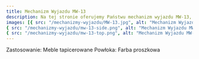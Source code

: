 ```yaml
---
title: Mechanizm Wyjazdu MW-13
description: Na tej stronie oferujemy Państwu mechanizm wyjazdu MW-13, pokryty farbą proszkową w kolorze czarnym. Mechanizm służy do szybkiego i prostego wysuwania ukrytej powierzchni mebli tapicerowanych typu kanapy.
images: [{ src: "/mechanizmy-wyjazdu/MW-13.jpg", alt: "Mechanizm Wyjazdu MW-13" },
{ src: "/mechanizmy-wyjazdu/mw-13-side.png", alt: "Mechanizm Wyjazdu MW-13" },
{ src: "/mechanizmy-wyjazdu/mw-13-top.png", alt: "Mechanizm Wyjazdu MW-13" }]
---
```


Zastosowanie: Meble tapicerowane
Powłoka: Farba proszkowa

